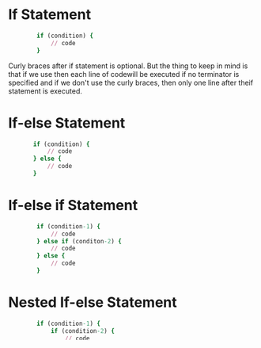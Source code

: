 # If Statement
```ruby
        if (condition) {
            // code
        }
```
Curly braces after if statement is optional. But the thing to keep in mind is that if we use then each line of codewill be executed if no terminator is specified and if we don't use the curly braces, then only one line after theif statement is executed.

# If-else Statement
 ```ruby
        if (condition) {
            // code
        } else {
            // code
        }
  ```

# If-else if Statement
```ruby
        if (condition-1) {
            // code
        } else if (conditon-2) {
            // code
        } else {
            // code
        }
```

# Nested If-else Statement
```ruby
        if (condition-1) {
            if (condition-2) {
                // code
            } else {
                // code
            }
        } else {
            // code
        }
```

## Conditional Operators

1.  Logical-AND operator (&&)
2.  Logical-OR operator (||)
3.  Conditional operator
    - ans = (condition-1) ? ans1 : ans2
    - It must return a result.


# Switch Statement
 ```ruby
        switch (expression) {
            case x:
                // code
                break;
            case y:
                // code
                break;
            default:
                // code
        }
 ```
